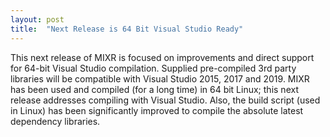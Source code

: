 ```yaml
---
layout: post
title:  "Next Release is 64 Bit Visual Studio Ready"
---
```

This next release of MIXR is focused on improvements and direct support for 64-bit Visual Studio compilation.  Supplied pre-compiled 3rd party libraries will be compatible with Visual Studio 2015, 2017 and 2019.  MIXR has been used and compiled (for a long time) in 64 bit Linux; this next release addresses compiling with Visual Studio.  Also, the build script (used in Linux) has been significantly improved to compile the absolute latest dependency libraries.
